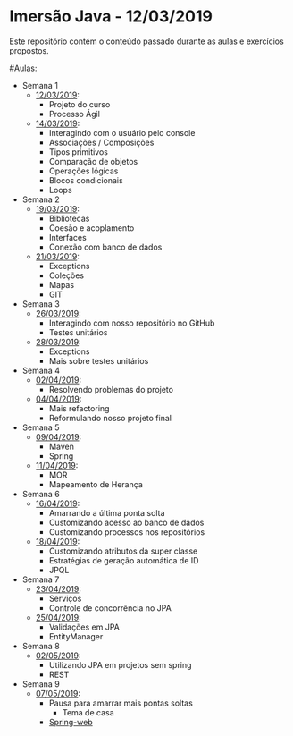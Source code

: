 
# Imersão Java - 12/03/2019

Este repositório contém o conteúdo passado durante as aulas e exercícios propostos.

#Aulas:
* Semana 1  
    * [12/03/2019](./aulas/2019_03_12.MD):
      * Projeto do curso
      * Processo Ágil
    * [14/03/2019](./aulas/2019_03_14.MD):
      * Interagindo com o usuário pelo console
      * Associações / Composições
      * Tipos primitivos
      * Comparação de objetos 
      * Operações lógicas
      * Blocos condicionais
      * Loops
* Semana 2  
    * [19/03/2019](./aulas/2019_03_19.MD):
      * Bibliotecas
      * Coesão e acoplamento
      * Interfaces
      * Conexão com banco de dados
    * [21/03/2019](./aulas/2019_03_21.MD):   
      * Exceptions
      * Coleções
      * Mapas
      * GIT
* Semana 3  
    * [26/03/2019](./aulas/2019_03_26.MD): 
      * Interagindo com nosso repositório no GitHub
      * Testes unitários
    * [28/03/2019](./aulas/2019_03_28.MD):
      * Exceptions
      * Mais sobre testes unitários
* Semana 4  
    * [02/04/2019](./aulas/2019_04_02.MD): 
      * Resolvendo problemas do projeto
    * [04/04/2019](./aulas/2019_04_04.MD):
      * Mais refactoring
      * Reformulando nosso projeto final
* Semana 5  
    * [09/04/2019](./aulas/2019_04_09.MD): 
      * Maven
      * Spring
    * [11/04/2019](./aulas/2019_04_11.MD): 
      * MOR
      * Mapeamento de Herança
* Semana 6  
    * [16/04/2019](./aulas/2019_04_16.MD): 
      * Amarrando a última ponta solta
      * Customizando acesso ao banco de dados
      * Customizando processos nos repositórios
    * [18/04/2019](./aulas/2019_04_18.MD):  
      * Customizando atributos da super classe
      * Estratégias de geração automática de ID 
      * JPQL
* Semana 7
    * [23/04/2019](./aulas/2019_04_23.MD): 
      * Serviços
      * Controle de concorrência no JPA
    * [25/04/2019](./aulas/2019_04_25.MD):  
      * Validações em JPA
      * EntityManager
* Semana 8
    * [02/05/2019](./aulas/2019_05_02.MD): 
      * Utilizando JPA em projetos sem spring
      * REST
* Semana 9
    * [07/05/2019](./aulas/2019_05_07.MD): 
      * Pausa para amarrar mais pontas soltas
        * Tema de casa
      * [Spring-web](./aulas/spring-web.MD)
    

